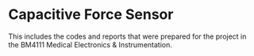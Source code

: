 # Capacitive Force Sensor
This includes the codes and reports that were prepared for the project in the BM4111 Medical Electronics &amp; Instrumentation.
